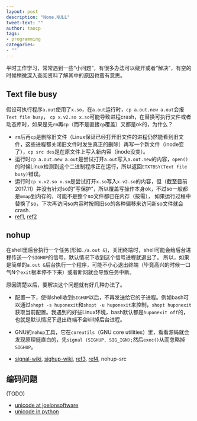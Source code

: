 ```yaml
---
layout: post
description: "None.NULL"
tweet-text: ""
author: taocp
tags:
- programming
categories:
- ""
---
```



平时工作学习，常常遇到一些“小问题”，有很多办法可以绕开或者“解决”，有空的时候稍微深入查阅资料了解其中的原因也蛮有意思。


## Text file busy

假设可执行程序`a.out`使用了`x.so`，在`a.out`运行时，`cp a.out.new a.out`会报`Text file busy`，
`cp x.v2.so x.so`可能导致进程crash，在替换可执行文件或者动态库时，如果是先`rm`再`cp`（而不是直接`cp`覆盖）又都是ok的，为什么？

  - `rm`后再`cp`是删除旧文件（Linux保证已经打开旧文件的进程仍然能看到旧文件，这些进程都关闭旧文件时发生真正的删除）再写一个新文件（inode变了），`cp src des`是在原文件上写入新内容（inode没变）。
  - 运行时`cp a.out.new a.out`是尝试打开`a.out`写入`a.out.new`的内容，`open()`的时候Linux检测到这个二进制程序正在运行，所以返回`ETXTBSY(Text file busy)`错误。
  - 运行时`cp x.v2.so x.so`是尝试打开`x.so`写入`x.v2.so`的内容，但（截至目前2017.11）并没有针对so的“写保护”，所以覆盖写操作本身ok，不过so一般都是`mmap`到内存的，可能不是整个so文件都已在内存（按需），
    如果运行过程中替换了so，下次再访问so内容时按照旧so的各种偏移来访问新so文件就会crash.
  - [ref1](https://unix.stackexchange.com/a/74172/73846), [ref2](https://stackoverflow.com/a/7779703/1498303)


## nohup

在shell里后台执行一个任务(形如`./a.out &`)，关闭终端时，shell可能会给后台进程传送一个`SIGHUP`的信号，默认情况下收到这个信号进程就退出了。
所以，如果是简单的`a.out &`后台执行一个程序，可能不小心退出终端（毕竟高兴的时候一口气N个`exit`根本停不下来）或者断网就会导致任务中断。

原因清楚以后，要解决这个问题就有好几种办法了。

- 配置一下，使得shell收到`SIGHUP`以后，不再发送给它的子进程。例如bash可以通过`shopt -s huponexit`和`shopt -u huponexit`来控制，`shopt huponexit`获取当前配置。我遇到的好些Linux环境，bash默认都是`huponexit off`的，也就是默认情况下退出终端不会kill掉后台进程。

- GNU的`nohup`工具，它在`coreutils`（GNU core utilities）里，看看源码就会发现原理挺直白的，先`signal (SIGHUP, SIG_IGN);`然后`exec()`从而忽略掉`SIGHUP`。

- [signal-wiki](https://en.wikipedia.org/wiki/Signal_(IPC)), [sighup-wiki](https://en.wikipedia.org/wiki/SIGHUP), [ref3](https://serverfault.com/a/117157/294205), [ref4](https://stackoverflow.com/a/4319666/1498303), nohup-src


## 编码问题

(TODO)

<!-- 原理说明；实验：终端编码、vim编码配置、文件编码 -->


- [unicode at joelonsoftware]( https://www.joelonsoftware.com/2003/10/08/the-absolute-minimum-every-software-developer-absolutely-positively-must-know-about-unicode-and-character-sets-no-excuses)
- [unicode in python](http://farmdev.com/talks/unicode/)